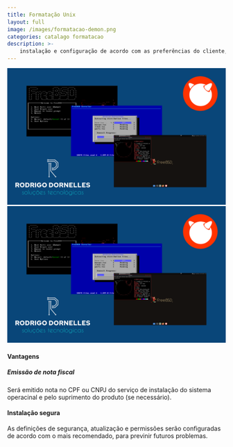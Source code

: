 ```yaml
---
title: Formatação Unix
layout: full
image: /images/formatacao-demon.png
categories: catalago formatacao
description: >-
    instalação e configuração de acordo com as preferências do cliente, e algumas opções de personalização do sistema operacional.
---
```



<section class="row">
<div class="carousel col s12 m6" markdown="1">

![Unix FreeBSD](/images/formatacao-unix-freebsd.png)
![Unix FreeBSD](/images/formatacao-unix-freebsd.png)

</div>

<div class="col s12 m6" markdown="1">

#### Vantagens ####

##### Emissão de nota fiscal #####
Será emitido nota no CPF ou CNPJ do serviço de instalação do sistema operacinal e pelo suprimento do produto (se necessário).

#### Instalação segura ####
As definições de segurança, atualização e permissões serão configuradas de acordo com o mais recomendado, para previnir futuros problemas.

</div>
</section>